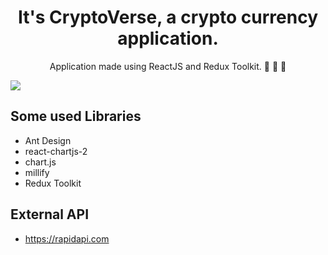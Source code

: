 <h1 align='center'>
  It's CryptoVerse, a crypto currency application.
</h1>

<p align='center'>
  Application made using ReactJS and Redux Toolkit. 🚀 🚀 🚀
</p>

<a href="#"><img src="https://camo.githubusercontent.com/06005647905522c1c8a706b5b54b42199822f022a8857491f64bbd2c90eefde8/68747470733a2f2f692e6962622e636f2f386768354a63382f696d6167652e706e67"></a>

## Some used Libraries
 - Ant Design
 - react-chartjs-2
 - chart.js
 - millify
 - Redux Toolkit

## External API
 - https://rapidapi.com

